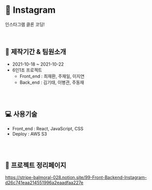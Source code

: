 # :art: Instagram 
인스타그램 클론 코딩! <br/>
<br/>
<br/>

## :couple: 제작기간 & 팀원소개
- 2021-10-18 ~ 2021-10-22 <br/>
- 6인1조 프로젝트 <br/>
  - Front_end : 최재환, 주재일, 이지연 <br/>
  - Back_end : 김기태, 이병관, 주동재 <br/> 
<br/>
<br/>

## :computer: 사용기술 
- Front_end : React, JavaScript, CSS
- Deploy : AWS S3
<br/>
<br/>

## :orange_book: 프로젝트 정리페이지
https://stripe-balmoral-028.notion.site/99-Front-Backend-Instagram-d26c741eaa214551996a2eaadfaa227e
